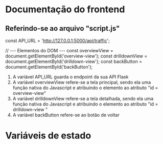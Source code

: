# Documentação do frontend

## Referindo-se ao arquivo "script.js"

const API_URL = 'http://127.0.0.1:5000/api/traffic';

// --- Elementos do DOM ---
const overviewView = document.getElementById('overview-view');
const drilldownView = document.getElementById('drilldown-view');
const backButton = document.getElementById('backButton');

1. A variável API_URL guarda o endpoint da sua API Flask
2. A variável overviewView refere-se a tela principal, sendo ela uma função nativa do Javascript e atribuindo o elemento ao atributo "id = overview-view"
3. A variável  drilldownView refere-se a tela detalhada, sendo ela uma função nativa do Javascript e atribuindo o elemento ao atributo "id = drilldown-view "
4. A variável backButton refere-se ao botão de voltar

# Variáveis de estado 



